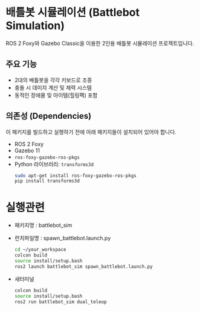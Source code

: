 # 배틀봇 시뮬레이션 (Battlebot Simulation)

ROS 2 Foxy와 Gazebo Classic을 이용한 2인용 배틀봇 시뮬레이션 프로젝트입니다.

## 주요 기능
- 2대의 배틀봇을 각각 키보드로 조종
- 충돌 시 데미지 계산 및 체력 시스템
- 동적인 장애물 및 아이템(힐링팩) 포함

## 의존성 (Dependencies)
이 패키지를 빌드하고 실행하기 전에 아래 패키지들이 설치되어 있어야 합니다.
- ROS 2 Foxy
- Gazebo 11
- `ros-foxy-gazebo-ros-pkgs`
- Python 라이브러리: `transforms3d`
  ```bash
  sudo apt-get install ros-foxy-gazebo-ros-pkgs
  pip install transforms3d


# 실행관련
* 패키지명 : battlebot_sim
* 런치파일명 : spawn_battlebot.launch.py

  ```bash
  cd ~/your_workspace
  colcon build
  source install/setup.bash
  ros2 launch battlebot_sim spawn_battlebot.launch.py
  
* 새터미널
  ```bash
  colcon build
  source install/setup.bash
  ros2 run battlebot_sim dual_teleop
